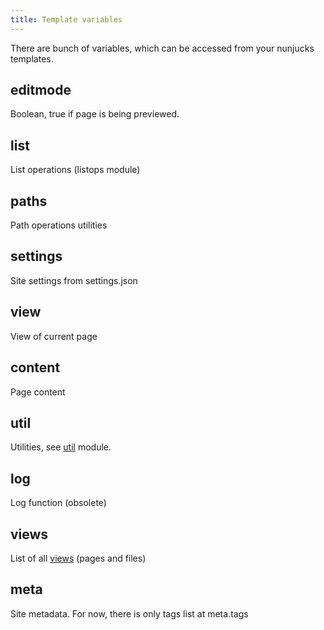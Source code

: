 ```yaml
---
title: Template variables
---
```

There are bunch of variables, which can be accessed from your nunjucks templates.
<!--cut-->

editmode
--------
Boolean, true if page is being previewed.

list
----
List operations (listops module)

paths
-----
Path operations utilities

settings
--------
Site settings from settings.json

view
----
View of current page

content
-------
Page content

util
----
Utilities, see [util](util.md) module.

log
----
Log function (obsolete)

views
-----
List of all [views](views.md) (pages and files)

meta
----
Site metadata. For now, there is only tags list at meta.tags
